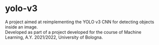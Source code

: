 # yolo-v3

A project aimed at reimplementing the YOLO v3 CNN for detecting objects inside an image.  
Developed as part of a project developed for the course of Machine Learning, A.Y. 2021/2022, University of Bologna.
